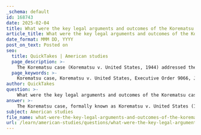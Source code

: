 ```yaml
---
_schema: default
id: 168743
date: 2025-02-04
title: What were the key legal arguments and outcomes of the Korematsu case?
article_title: What were the key legal arguments and outcomes of the Korematsu case?
date_format: MMM DD, YYYY
post_on_text: Posted on
seo:
  title: QuickTakes | American studies
  page_description: >-
    The Korematsu case (Korematsu v. United States, 1944) addressed the constitutionality of internment of Japanese Americans during WWII, focusing on arguments about military necessity, racial discrimination, and civil liberties. The Supreme Court upheld the internment, citing national security, leading to later judicial and legislative acknowledgements of its injustice.
  page_keywords: >-
    Korematsu case, Korematsu v. United States, Executive Order 9066, Japanese American internment, Fifth Amendment, military necessity, racial discrimination, civil liberties, Supreme Court decision, national security, government overreach, civil rights, wartime policies, reparations, Civil Liberties Act, racial prejudice, individual rights
author: QuickTakes
question: >-
    What were the key legal arguments and outcomes of the Korematsu case?
answer: >-
    The Korematsu case, formally known as Korematsu v. United States (1944), is a significant Supreme Court case that addressed the constitutionality of Executive Order 9066, which led to the internment of Japanese Americans during World War II. Here are the key legal arguments and outcomes of the case:\n\n### Key Legal Arguments\n\n1. **Constitutionality of Executive Order 9066**: Fred Korematsu challenged the legality of the internment, arguing that it violated his rights under the Fifth Amendment, which guarantees due process. He contended that the order was based on racial prejudice rather than any legitimate military necessity.\n\n2. **Military Necessity**: The government defended the internment by asserting that it was a necessary measure for national security during wartime. The argument was that the internment was justified due to fears of espionage and sabotage by Japanese Americans, despite a lack of evidence supporting these claims.\n\n3. **Racial Discrimination**: Korematsu's legal team argued that the internment was a clear case of racial discrimination, targeting individuals solely based on their Japanese ancestry. This raised significant concerns about civil liberties and the protection of individual rights during times of crisis.\n\n### Outcome\n\nThe Supreme Court ruled in a 6-3 decision that the internment of Japanese Americans was constitutional, primarily citing military necessity. The Court upheld the government's actions, stating that the need to protect against espionage outweighed Korematsu's individual rights. This decision has been widely criticized for its endorsement of racial discrimination and has become a focal point in discussions about civil liberties, government overreach, and the balance between security and individual rights.\n\n### Post-War Developments\n\nIn 1983, Korematsu's conviction was vacated, acknowledging the injustices faced by Japanese Americans during the internment. The Civil Liberties Act of 1988 formally apologized for the internment and provided reparations to surviving internees, marking a significant recognition of the wrongs committed against Japanese Americans during World War II.\n\nThe Korematsu case remains a critical example of the legal and ethical implications of wartime policies and the ongoing struggle for civil rights in the United States. It serves as a reminder of the potential consequences of racial prejudice and the importance of safeguarding individual liberties, even in times of national crisis.
subject: American studies
file_name: what-were-the-key-legal-arguments-and-outcomes-of-the-korematsu-case.md
url: /learn/american-studies/questions/what-were-the-key-legal-arguments-and-outcomes-of-the-korematsu-case
---
```


&nbsp;